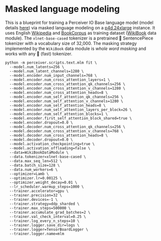 # Masked language modeling

This is a blueprint for training a Perceiver IO Base language model (model details [here](construction.md))
via masked language modeling on a [p4d.24xlarge](https://aws.amazon.com/ec2/instance-types/p4/) instance. It uses English
[Wikipedia](https://huggingface.co/datasets/wikipedia) and [BookCorpus](https://huggingface.co/datasets/bookcorpus) as
training dataset ([WikiBook](../../../perceiver/data/text/wikibook.py) data module). The `xlnet-base-cased` tokenizer is a
pretrained 🤗 SentencePiece tokenizer with a vocabulary size of 32,000. The masking strategy implemented by the `WikiBook`
data module is *whole word masking* and works with any 🤗 (fast) tokenizer.

```shell
python -m perceiver.scripts.text.mlm fit \
  --model.num_latents=256 \
  --model.num_latent_channels=1280 \
  --model.encoder.num_input_channels=768 \
  --model.encoder.num_cross_attention_layers=1 \
  --model.encoder.num_cross_attention_qk_channels=256 \
  --model.encoder.num_cross_attention_v_channels=1280 \
  --model.encoder.num_cross_attention_heads=8 \
  --model.encoder.num_self_attention_qk_channels=256 \
  --model.encoder.num_self_attention_v_channels=1280 \
  --model.encoder.num_self_attention_heads=8 \
  --model.encoder.num_self_attention_layers_per_block=26 \
  --model.encoder.num_self_attention_blocks=1 \
  --model.encoder.first_self_attention_block_shared=true \
  --model.encoder.dropout=0.0 \
  --model.decoder.num_cross_attention_qk_channels=256 \
  --model.decoder.num_cross_attention_v_channels=768 \
  --model.decoder.num_cross_attention_heads=8 \
  --model.decoder.dropout=0.0 \
  --model.activation_checkpointing=true \
  --model.activation_offloading=false \
  --data=WikiBookDataModule \
  --data.tokenizer=xlnet-base-cased \
  --data.max_seq_len=512 \
  --data.batch_size=128 \
  --data.num_workers=6 \
  --optimizer=Lamb \
  --optimizer.lr=0.00125 \
  --optimizer.weight_decay=0.01 \
  --lr_scheduler.warmup_steps=1000 \
  --trainer.accelerator=gpu \
  --trainer.precision=32 \
  --trainer.devices=-1 \
  --trainer.strategy=ddp_sharded \
  --trainer.max_steps=500000 \
  --trainer.accumulate_grad_batches=2 \
  --trainer.val_check_interval=0.25 \
  --trainer.log_every_n_steps=10 \
  --trainer.logger.save_dir=logs \
  --trainer.logger=TensorBoardLogger \
  --trainer.logger.name=mlm
```
